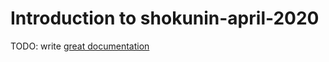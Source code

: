 # Introduction to shokunin-april-2020

TODO: write [great documentation](http://jacobian.org/writing/what-to-write/)
